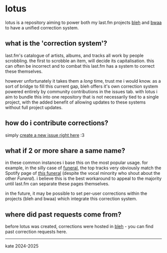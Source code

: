 # lotus

lotus is a repository aiming to power both my last.fm projects [bleh](https://cutensilly.org/bleh/fm) and [bwaa](https://cutensilly.org/bwaa/fm) to have a unified correction system.

## what is the 'correction system'?

last.fm's catalogue of artists, albums, and tracks all work by people scrobbling. the first to scrobble an item, will decide its capitalisation. this can often be incorrect and to combat this last.fm has a system to correct these themselves.

however unfortunately it takes them a *long* time, trust me i would know. as a sort of bridge to fill this current gap, bleh offers it's own correction system powered entirely by community contributions in the issues tab. with lotus i aim to bundle this into one repository that is not necessarily tied to a single project, with the added benefit of allowing updates to these systems without full project updates.

## how do i contribute corrections?

simply [create a new issue right here](https://github.com/katelyynn/lotus/issues/new/choose) :3

## what if 2 or more share a same name?

in these common instances i base this on the most popular usage. for example, in the silly case of [funeral](https://www.last.fm/music/Funeral), the top tracks very obviously match the Spotify page of [*this* funeral](https://open.spotify.com/artist/3f0Mhz0oXmnsnehuEGTrfd?si=LpV8APuLRmClhZ5A98JPQQ) (despite the vocal minority who shout about the other *Funeral*). i believe this is the best workaround to appeal to the majority until last.fm can separate these pages themselves.

in the future, it may be possible to set per-user corrections within the projects (bleh and bwaa) which integrate this correction system.

## where did past requests come from?

before lotus was created, corrections were hosted in [bleh](https://github.com/katelyynn/bleh/issues?q=label%3Asystem%3Acorrections+is%3Aclosed) - you can find past correction requests here.

---

kate 2024-2025
